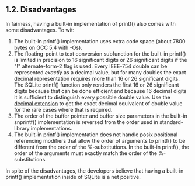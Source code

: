 ## 1\.2\. Disadvantages



In fairness, having a built\-in implementation of printf() also comes with
some disadvantages. To wit:



1. The built\-in printf() implementation uses extra code space 
(about 7800 bytes on GCC 5\.4 with \-Os).
2. The floating\-point to text conversion subfunction for the built\-in printf()
is limited in precision to 16 significant digits or 26 significant digits
if the "!" alternate\-form\-2 flag is used.
Every IEEE\-754 double can be represented *exactly* as a decimal
value, but for many doubles the exact decimal representation requires
more than 16 or 26 significant digits.
The SQLite printf() function only renders the first 16 or 26 significant digits
because that can be done efficient and because 16 decimal digits it is sufficient
to distinguish every possible double value. Use the [decimal extension](floatingpoint.html#decext) to get
the exact decimal equivalent of double value for the rare cases where that is
required.
3. The order of the buffer pointer and buffer size parameters in the built\-in
snprintf() implementation is reversed from the order used in standard\-library
implementations.
4. The built\-in printf() implementation does not handle posix positional referencing
modifiers that allow the order of arguments to printf() to be different from the
order of the %\-substitutions. In the built\-in printf(), the order of the arguments
must exactly match the order of the %\-substitutions.



In spite of the disadvantages, the developers believe that having a built\-in
printf() implementation inside of SQLite is a net positive.



